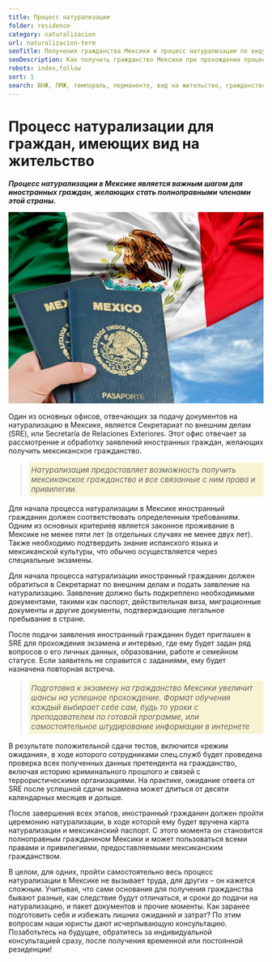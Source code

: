 ```yaml
---
title: Процесс натурализации
folder: residence
category: naturalizacion
url: naturalizacion-term
seoTitle: Получения гражданства Мексики и процесс натурализации по виду на жительство.
seoDescription: Как получить гражданство Мексики при прохождении процесса натурализации, имея постоянный вид на жительство в этой стране.
robots: index,follow
sort: 1
search: ВНЖ, ПМЖ, темпораль, перманенте, вид на жительство, гражданство, резиденция, мексиканское гражданство, свободное передвижение, выборы, паспорт, государственные услуги, консультации, поддержка, документы, пройти экзамены,интервью, юридическая поддержка, адаптация, языковые курсы, миграция, жизнь в Мексике, получить паспорт, карточка резидента, гимн, надо ли сдавать, помощь, без экзамена.
---
```


# Процесс натурализации для граждан, имеющих вид на жительство

***Процесс натурализации в Мексике является важным шагом для иностранных граждан, желающих стать полноправными членами этой страны.***

![Процесс натурализации в Мексике](../../../images/pages/naturalizacia_passport_mexico.jpg)

Один из основных офисов, отвечающих за подачу документов на натурализацию в Мексике, является Секретариат по внешним делам (SRE), или Secretaría de Relaciones Exteriores. Этот офис отвечает за рассмотрение и обработку заявлений иностранных граждан, желающих получить мексиканское гражданство.

> *<p style="font-size:15px; background-color:#f8f4d3; padding:5px; text-align: left">Натурализация предоставляет возможность получить мексиканское гражданство и все связанные с ним права и привилегии.</P>*

Для начала процесса натурализации в Мексике иностранный гражданин должен соответствовать определенным требованиям. Одним из основных критериев является законное проживание в Мексике не менее пяти лет (в отдельных случаях не менее двух лет). Также необходимо подтвердить знание испанского языка и мексиканской культуры, что обычно осуществляется через специальные экзамены.

Для начала процесса натурализации иностранный гражданин должен обратиться в Секретариат по внешним делам и подать заявление на натурализацию. Заявление должно быть подкреплено необходимыми документами, такими как паспорт, действительная виза, миграционные документы и другие документы, подтверждающие легальное пребывание в стране.

После подачи заявления иностранный гражданин будет приглашен в SRE для прохождения экзамена и интервью, где ему будет задан ряд вопросов о его личных данных, образовании, работе и семейном статусе. Если заявитель не справится с заданиями, ему будет назначена повторная встреча.

> *<p style="font-size:15px; background-color:#f8f4d3; padding:5px; text-align: left">Подготовка к экзамену на гражданство Мексики увеличит шансы на успешное прохождение. Формат обучения каждый выбирает себе сам, будь то уроки с преподавателем по готовой программе, или самостоятельное штудирование информации в интернете</P>*

В результате положительной сдачи тестов, включится «режим ожидания», в ходе которого сотрудниками спец.служб будет проведена проверка всех полученных данных претендента на гражданство, включая историю криминального прошлого и связей с террористическими организациями. На практике, ожидание ответа от SRE после успешной сдачи экзамена может длиться от десяти календарных месяцев и дольше.

После завершения всех этапов, иностранный гражданин должен пройти церемонию натурализации, в ходе которой ему будет вручена карта натурализации и мексиканский паспорт. С этого момента он становится полноправным гражданином Мексики и может пользоваться всеми правами и привилегиями, предоставляемыми мексиканским гражданством.

В целом, для одних, пройти самостоятельно весь процесс натурализации в Мексике не вызывает труда, для других – он кажется сложным. Учитывая, что сами основания для получения гражданства бывают разные, как следствие будут отличаться, и сроки до подачи на натурализацию, и пакет документов и прочие моменты. Как заранее подготовить себя и избежать лишних ожиданий и затрат? По этим вопросам наши юристы дают исчерпывающую консультацию. Позаботьтесь на будущее, обратитесь за индивидуальной консультацией сразу, после получения временной или постоянной резиденции!
